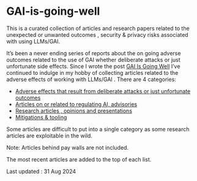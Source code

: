 # GAI-is-going-well

This is a  curated collection of articles and  research  papers related to  the unexpected  or unwanted outcomes , security &amp; privacy  risks associated with using LLMs/GAI.

It’s been a never ending series of reports about the on going adverse outcomes related to the use of GAI whether deliberate attacks or just unfortunate side effects. Since I wrote the post [GAI Is Going Well](https://grumpygrace.dev/posts/gai-is-going-well/) I’ve continued to indulge in my hobby of collecting articles related to the adverse effects of working with LLMs/GAI .
There are 4 categories:

* [Adverse effects that result from deliberate attacks or just unfortunate outcomes](https://github.com/grapesfrog/GAI-is-going-well/blob/main/in-the-wild.md#in-the-wild-in-the-wild)
* [Articles on or related to  regulating AI, advisories](https://github.com/grapesfrog/GAI-is-going-well/blob/main/regulate-ai.md#regulating-ai--advisories-regulating-ai-advisories)
* [Research articles , opinions  and presentations](https://github.com/grapesfrog/GAI-is-going-well/blob/main/opinion.md#opinions--research--presentations-opinions-research--presentations)
* [Mitigations & tooling](https://github.com/grapesfrog/GAI-is-going-well/blob/main/mitigation.md#mitigations--tooling-mitigations--tooling)

Some articles are difficult to put into a single category as some research articles are exploitable in the wild.
 
 Note: Articles behind pay walls are not included. 
 
 The most recent articles are added to the top of each list. 

Last updated : 31 Aug 2024

